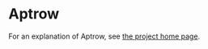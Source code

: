 Aptrow
======

For an explanation of Aptrow, see [the project home page](http://www.1729.com/aptrow).
